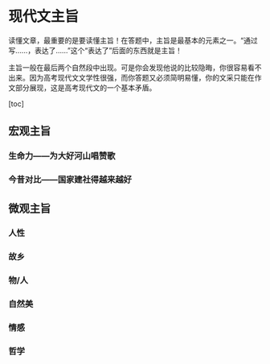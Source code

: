 # 现代文主旨

读懂文章，最重要的是要读懂主旨！在答题中，主旨是最基本的元素之一。“通过写……，表达了……”这个“表达了”后面的东西就是主旨！

主旨一般在最后两个自然段中出现。可是你会发现他说的比较隐晦，你很容易看不出来。因为高考现代文文学性很强，而你答题又必须简明易懂，你的文采只能在作文部分展现，这是高考现代文的一个基本矛盾。

[toc]

## 宏观主旨

### 生命力——为大好河山唱赞歌

### 今昔对比——国家建社得越来越好

## 微观主旨

### 人性

### 故乡

### 物/人

### 自然美

### 情感

### 哲学
